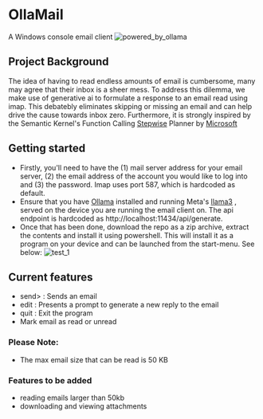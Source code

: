 # OllaMail
A Windows console email client ![powered_by_ollama](https://github.com/perpendicularai/OllaMail/assets/146530480/e3fb2a1a-de87-422e-8db6-bf3fee076f81)

## Project Background
The idea of having to read endless amounts of email is cumbersome, many may agree that their inbox is a sheer mess. To address this dilemma, we make use of generative ai to formulate a response to an email read using imap. This debatebly eliminates skipping or missing an email and can help drive the cause towards inbox zero. Furthermore, it is strongly inspired by the Semantic Kernel's Function Calling [Stepwise](https://github.com/microsoft/semantic-kernel/blob/main/python/samples/getting_started/05-using-the-planner.ipynb) Planner by [Microsoft](https://www.microsoft.com)

## Getting started
- Firstly, you'll need to have the (1) mail server address for your email server, (2) the email address of the account you would like to log into and (3) the password. Imap uses port 587, which is hardcoded as default.
- Ensure that you have [Ollama](https://ollama.com/download) installed and running Meta's [llama3](https://llama.meta.com/llama3/) , served on the device you are running the email client on. The api endpoint is hardcoded as http://localhost:11434/api/generate.
- Once that has been done, download the repo as a zip archive, extract the contents and install it using powershell. This will install it as a program on your device and can be launched from the start-menu. See below:
![test_1](https://github.com/perpendicularai/OllaMail/assets/146530480/0e62d37e-2859-4118-a10a-3c3ade7fdbd5)

## Current features
- send> : Sends an email
- edit : Presents a prompt to generate a new reply to the email
- quit : Exit the program
- Mark email as read or unread

### Please Note:
- The max email size that can be read is 50 KB
### Features to be added
- reading emails larger than 50kb
- downloading and viewing attachments
